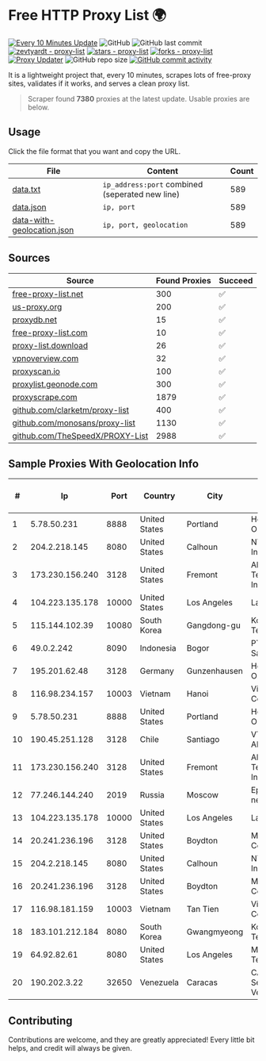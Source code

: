 
# Free HTTP Proxy List 🌍

[![Every 10 Minutes Update](https://github.com/mertguvencli/http-proxy-list/actions/workflows/main.yml/badge.svg?branch=main)](https://github.com/mertguvencli/http-proxy-list/actions/workflows/main.yml)
![GitHub](https://img.shields.io/github/license/mertguvencli/http-proxy-list)
![GitHub last commit](https://img.shields.io/github/last-commit/mertguvencli/http-proxy-list)
[![zevtyardt - proxy-list](https://img.shields.io/static/v1?label=zevtyardt&message=proxy-list&color=blue&logo=github)](https://github.com/zevtyardt/proxy-list "Go to GitHub repo")
[![stars - proxy-list](https://img.shields.io/github/stars/zevtyardt/proxy-list?style=social)](https://github.com/zevtyardt/proxy-list)
[![forks - proxy-list](https://img.shields.io/github/forks/zevtyardt/proxy-list?style=social)](https://github.com/zevtyardt/proxy-list)
[![Proxy Updater](https://github.com/zevtyardt/proxy-list/workflows/Proxy%20Updater/badge.svg)](https://github.com/zevtyardt/proxy-list/actions?query=workflow:"Proxy+Updater")
![GitHub repo size](https://img.shields.io/github/repo-size/zevtyardt/proxy-list)
[![GitHub commit activity](https://img.shields.io/github/commit-activity/m/zevtyardt/proxy-list?logo=commits)](https://github.com/zevtyardt/proxy-list/commits/main)

It is a lightweight project that, every 10 minutes, scrapes lots of free-proxy sites, validates if it works, and serves a clean proxy list.

> Scraper found **7380** proxies at the latest update. Usable proxies are below.

## Usage

Click the file format that you want and copy the URL.

|File|Content|Count|
|----|-------|-----|
|[data.txt](https://raw.githubusercontent.com/mertguvencli/http-proxy-list/main/proxy-list/data.txt)|`ip_address:port` combined (seperated new line)|589|
|[data.json](https://raw.githubusercontent.com/mertguvencli/http-proxy-list/main/proxy-list/data.json)|`ip, port`|589|
|[data-with-geolocation.json](https://raw.githubusercontent.com/mertguvencli/http-proxy-list/main/proxy-list/data-with-geolocation.json)|`ip, port, geolocation`|589|

## Sources

|Source|Found Proxies|Succeed|
|------|-------------|-------|
|[free-proxy-list.net](https://free-proxy-list.net)|300|✅|
|[us-proxy.org](https://www.us-proxy.org)|200|✅|
|[proxydb.net](http://proxydb.net)|15|✅|
|[free-proxy-list.com](https://free-proxy-list.com/?page=&port=&type%5B%5D=http&type%5B%5D=https&up_time=0&search=Search)|10|✅|
|[proxy-list.download](https://www.proxy-list.download/HTTP)|26|✅|
|[vpnoverview.com](https://vpnoverview.com/privacy/anonymous-browsing/free-proxy-servers)|32|✅|
|[proxyscan.io](https://www.proxyscan.io)|100|✅|
|[proxylist.geonode.com](https://proxylist.geonode.com/api/proxy-list?limit=300&page=1&sort_by=lastChecked&sort_type=desc&protocols=http,https)|300|✅|
|[proxyscrape.com](https://api.proxyscrape.com/v2/?request=displayproxies&protocol=http&timeout=10000&country=all&ssl=all&anonymity=all)|1879|✅|
|[github.com/clarketm/proxy-list](https://raw.githubusercontent.com/clarketm/proxy-list/master/proxy-list-raw.txt)|400|✅|
|[github.com/monosans/proxy-list](https://raw.githubusercontent.com/monosans/proxy-list/main/proxies/http.txt)|1130|✅|
|[github.com/TheSpeedX/PROXY-List](https://raw.githubusercontent.com/TheSpeedX/PROXY-List/master/http.txt)|2988|✅|


## Sample Proxies With Geolocation Info

|#|Ip|Port|Country|City|Internet Service Provider|
|-|--|----|-------|----|-------------------------|
|1|5.78.50.231|8888|United States|Portland|Hetzner Online GmbH|
|2|204.2.218.145|8080|United States|Calhoun|NTT America, Inc.|
|3|173.230.156.240|3128|United States|Fremont|Akamai Technologies, Inc.|
|4|104.223.135.178|10000|United States|Los Angeles|LayerHost|
|5|115.144.102.39|10080|South Korea|Gangdong-gu|Korea Telecom|
|6|49.0.2.242|8090|Indonesia|Bogor|PT Usaha Adi Sanggoro|
|7|195.201.62.48|3128|Germany|Gunzenhausen|Hetzner Online GmbH|
|8|116.98.234.157|10003|Vietnam|Hanoi|Viettel Corporation|
|9|5.78.50.231|8888|United States|Portland|Hetzner Online GmbH|
|10|190.45.251.128|3128|Chile|Santiago|VTR BANDA ANCHA S.A.|
|11|173.230.156.240|3128|United States|Fremont|Akamai Technologies, Inc.|
|12|77.246.144.240|2019|Russia|Moscow|Eplanet network|
|13|104.223.135.178|10000|United States|Los Angeles|LayerHost|
|14|20.241.236.196|3128|United States|Boydton|Microsoft Corporation|
|15|204.2.218.145|8080|United States|Calhoun|NTT America, Inc.|
|16|20.241.236.196|3128|United States|Boydton|Microsoft Corporation|
|17|116.98.181.159|10003|Vietnam|Tan Tien|Viettel Corporation|
|18|183.101.212.184|8080|South Korea|Gwangmyeong|Korea Telecom|
|19|64.92.82.61|8080|United States|Los Angeles|Momentum Telecom, Inc.|
|20|190.202.3.22|32650|Venezuela|Caracas|CANTV Servicios, Venezuela|



## Contributing

Contributions are welcome, and they are greatly appreciated! Every
little bit helps, and credit will always be given.

